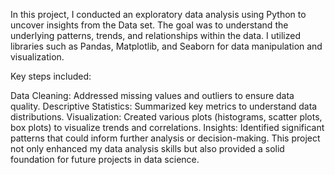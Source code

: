 In this project, I conducted an exploratory data analysis using Python to uncover insights from the Data set. The goal was to understand the underlying patterns, trends, and relationships within the data. I utilized libraries such as Pandas, Matplotlib, and Seaborn for data manipulation and visualization.

Key steps included:

Data Cleaning: Addressed missing values and outliers to ensure data quality.
Descriptive Statistics: Summarized key metrics to understand data distributions.
Visualization: Created various plots (histograms, scatter plots, box plots) to visualize trends and correlations.
Insights: Identified significant patterns that could inform further analysis or decision-making.
This project not only enhanced my data analysis skills but also provided a solid foundation for future projects in data science.
